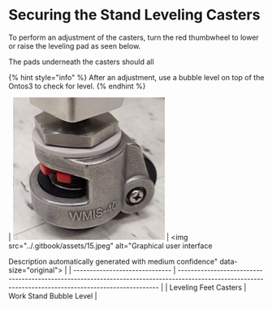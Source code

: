 # Securing the Stand Leveling Casters

To perform an adjustment of the casters, turn the red thumbwheel to lower or raise the leveling pad as seen below.

The pads underneath the casters should all&#x20;

{% hint style="info" %}
After an adjustment, use a bubble level on top of the Ontos3 to check for level.
{% endhint %}

| ![](../.gitbook/assets/14.png) | <img src="../.gitbook/assets/15.jpeg" alt="Graphical user interface

Description automatically generated with medium confidence" data-size="original"> |
| ------------------------------ | ------------------------------------------------------------------------------------------------------------------------------------------------------ |
| Leveling Feet Casters          | Work Stand Bubble Level                                                                                                                                |

